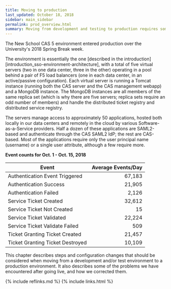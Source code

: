 ```yaml
---
title: Moving to production
last_updated: October 18, 2018
sidebar: main_sidebar
permalink: prod_overview.html
summary: Moving from development and testing to production requires some additional steps to make sure everything goes smoothly.
---
```


The New School CAS 5 environment entered production over the University's 2018 Spring Break week.

The environment is essentially the one [described in the introduction][introduction_sso-environment-architecture], with a total of five virtual servers (two in one data center, three in the other) operating in a pool behind a pair of F5 load balancers (one in each data center, in an active/passive configuration). Each virtual server is running a Tomcat instance (running both the CAS server and the CAS management webapp) and a MongoDB instance. The MongoDB instances are all members of the same replica set (which is why there are five servers; replica sets require an odd number of members) and handle the distributed ticket registry and distributed service registry.

The servers manage access to approximately 50 applications, hosted both locally in our data centers and remotely in the cloud by various Software-as-a-Service providers. Half a dozen of these applications are SAML2-based and authenticate through the CAS SAML2 IdP; the rest are CAS-based. Most of the applications require only the user principal name (username) or a single user attribute, although a few require more.

**Event counts for Oct. 1 - Oct. 15, 2018**

| Event | Average Events/Day |
| ----- | -----: |
| Authentication Event Triggered | 67,183 |
| Authentication Success | 21,905 |
| Authentication Failed | 2,126  |
| Service Ticket Created | 32,612 |
| Service Ticket Not Created | 15 |
| Service Ticket Validated | 22,224 |
| Service Ticket Validate Failed | 509  |
| Ticket Granting Ticket Created | 21,457 |
| Ticket Granting Ticket Destroyed | 10,109 |

This chapter describes steps and configuration changes that should be considered when moving from a development and/or test environment to a production environment. It also describes some of the problems we have encountered after going live, and how we corrected them.

{% include reflinks.md %}
{% include links.html %}
